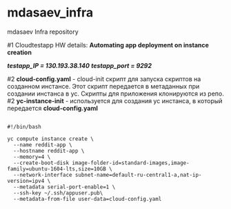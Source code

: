 # mdasaev_infra
mdasaev Infra repository

#1 Cloudtestapp HW details:
**Automating app deployment on instance creation**

***testapp_IP = 130.193.38.140***
***testapp_port = 9292***

#2 **cloud-config.yaml** - cloud-init скрипт для запуска скриптов на созданном инстансе. Этот скрипт передается в метаданных при создании инстанса в ус. Скрипты для приложения клонируются из репо.
#2 **yc-instance-init** - используется для создания yc инстанса, в который передается **cloud-config.yaml**

```

#!/bin/bash

yc compute instance create \
  --name reddit-app \
  --hostname reddit-app \
  --memory=4 \
  --create-boot-disk image-folder-id=standard-images,image-family=ubuntu-1604-lts,size=10GB \
  --network-interface subnet-name=default-ru-central1-a,nat-ip-version=ipv4 \
  --metadata serial-port-enable=1 \
  --ssh-key ~/.ssh/appuser.pub\
  --metadata-from-file user-data=cloud-config.yaml

  ```
